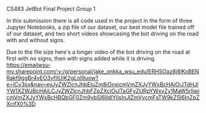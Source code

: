 CS483 JetBot Final Project Group 1

In this submission there is all code used in the project in the form of three Jupyter Notebooks, a zip file of
our dataset, our best model file trained off of our dataset, and two short videos showcasing the bot driving on the road
with and without signs.

Due to the file size here's a longer video of the bot driving on the road at first with no signs, then with signs added while it is driving.
https://emailwsu-my.sharepoint.com/:v:/g/personal/jake_onkka_wsu_edu/ERHSOaz8j8lKoBENRakf9ggBr4vEO3yfIIUIK2gLoI9uow?e=lCv3sx&nav=eyJyZWZlcnJhbEluZm8iOnsicmVmZXJyYWxBcHAiOiJTdHJlYW1XZWJBcHAiLCJyZWZlcnJhbFZpZXciOiJTaGFyZURpYWxvZy1MaW5rIiwicmVmZXJyYWxBcHBQbGF0Zm9ybSI6IldlYiIsInJlZmVycmFsTW9kZSI6InZpZXcifX0%3D
